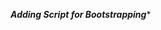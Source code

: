 *************Adding Script for Bootstrapping**************
<script
  id="sap-ui-bootstrap"
  src="resources/sap-ui-core.js"
  data-sap-ui-theme="sap_fiori_3"
  data-sap-ui-libs="sap.m"
  data-sap-ui-compatVersion="edge"
></script>


